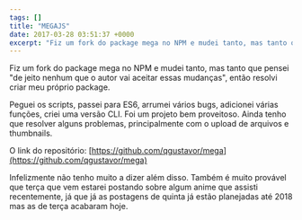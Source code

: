 ```yaml
---
tags: []
title: "MEGAJS"
date: 2017-03-28 03:51:37 +0000
excerpt: "Fiz um fork do package mega no NPM e mudei tanto, mas tanto que pensei \"de jeito nenhum que o autor vai aceitar essas mudanças\", então..."
---
```


Fiz um fork do package mega no NPM e mudei tanto, mas tanto que pensei "de jeito nenhum que o autor vai aceitar essas mudanças", então resolvi criar meu próprio package.

Peguei os scripts, passei para ES6, arrumei vários bugs, adicionei várias funções, criei uma versão CLI. Foi um projeto bem proveitoso. Ainda tenho que resolver alguns problemas, principalmente com o upload de arquivos e thumbnails.

O link do repositório: [https://github.com/qgustavor/mega](https://github.com/qgustavor/mega)

Infelizmente não tenho muito a dizer além disso. Também é muito provável que terça que vem estarei postando sobre algum anime que assisti recentemente, já que já as postagens de quinta já estão planejadas até 2018 mas as de terça acabaram hoje.